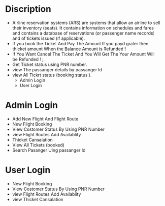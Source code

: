 # Discription
  - Airline reservation systems (ARS) are systems that allow an airline to sell their inventory (seats). It contains information on schedules and fares and contains a database of reservations (or passenger name records) and of tickets issued (if applicable).
  - If you book the Ticket And Pay The Amount If you payd  grater then thicket amount When the Balance Amount is Refunded ! 
  - If You Want Cancel The Ticket And You Will Get The Your Amount Will be Refunded ! ;
  - Get Ticket status using PNR number.
  - view The passanger details by passanger Id 
  - view All Tickrt status (booking status ).
     - Admin Login 
    - User Login 

# Admin Login
  -  Add New Flight And Flight Route 
  -  New Flight Booking 
  - View Costomer Status By Using PNR Number
  - view Flight Routes Add Availablity 
  - Thicket Cansalation
  -  View All Tickets (booked)
  -  Search Pasanger Uing passanger Id  

#  User Login 
  - New Flight Booking 
  - View Costomer Status By Using PNR Number
  - view Flight Routes Add Availablity 
  - view Thicket Cansalation 




